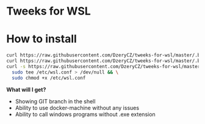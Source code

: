 # Tweeks for WSL

# How to install

```bash
curl https://raw.githubusercontent.com/DzeryCZ/tweeks-for-wsl/master/.bash_wsl > ~/.bash_wsl
curl https://raw.githubusercontent.com/DzeryCZ/tweeks-for-wsl/master/.bashrc >> ~/.bashrc
curl -s https://raw.githubusercontent.com/DzeryCZ/tweeks-for-wsl/master/wsl.conf |
  sudo tee /etc/wsl.conf > /dev/null && \
  sudo chmod +x /etc/wsl.conf
```

**What will I get?**
- Showing GIT branch in the shell
- Ability to use docker-machine without any issues
- Ability to call windows programs without .exe extension